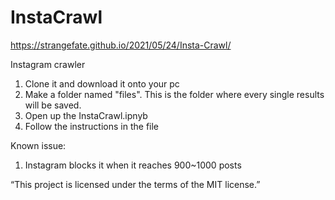 # InstaCrawl

https://strangefate.github.io/2021/05/24/Insta-Crawl/

Instagram crawler

1. Clone it and download it onto your pc
2. Make a folder named "files". This is the folder where every single results will be saved.
3. Open up the InstaCrawl.ipnyb
4. Follow the instructions in the file

Known issue:
1. Instagram blocks it when it reaches 900~1000 posts

“This project is licensed under the terms of the MIT license.”
